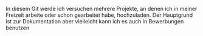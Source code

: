 In diesem Git werde ich versuchen mehrere Projekte, an denen ich in meiner Freizeit arbeite oder schon gearbeitet habe, hochzuladen.
Der Hauptgrund ist zur Dokumentation aber vielleicht kann ich es auch in Bewerbungen benutzen
